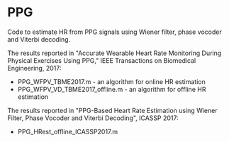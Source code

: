 # PPG
Code to estimate HR from PPG signals using Wiener filter, phase vocoder and Viterbi decoding.

The results reported in "Accurate Wearable Heart Rate Monitoring During Physical Exercises Using PPG," IEEE Transactions on Biomedical Engineering, 2017:
* PPG_WFPV_TBME2017.m - an algorithm for online HR estimation
* PPG_WFPV_VD_TBME2017_offline.m - an algorithm for offline HR estimation
  

The results reported in "PPG-Based Heart Rate Estimation using Wiener Filter, Phase Vocoder and Viterbi Decoding", ICASSP 2017: 
* PPG_HRest_offline_ICASSP2017.m
